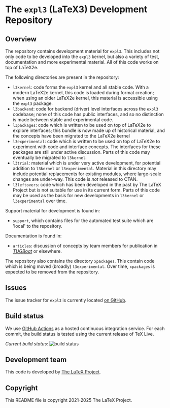 # The `expl3` (LaTeX3) Development Repository

## Overview

The repository contains development material for `expl3`. This includes
not only code to be developed into the `expl3` kernel, but also a variety
of test, documentation and more experimental material. All of this code works
on top of LaTeX2e.

The following directories are present in the repository:

* `l3kernel`: code forms the `expl3` kernel and all stable code.
  With a modern LaTeX2e kernel,
  this code is loaded during format creation; when using an older LaTeX2e
  kernel, this material is accessible using the `expl3` package.
* `l3backend`: code for backend (driver) level interfaces across
  the `expl3` codebase; none of this code has public interfaces, and so
  no distinction is made between stable and experimental code.
* `l3packages`: code which is written to be used on top of LaTeX2e to explore
  interfaces; this bundle is now made up of historical material, and the
  concepts have been migrated to the LaTeX2e kernel
* `l3experimental`: code which is written to be used on top of
  LaTeX2e to experiment with code and interface concepts. The interfaces
  for these packages are still under active discussion. Parts of this code may
  eventually be migrated to `l3kernel`.
* `l3trial`: material which is under very active development, for potential
  addition to `l3kernel` or `l3experimental`. Material in this directory
  may include potential replacements for existing modules, where large-scale
  changes are under-way. This code is _not_ released to CTAN.
* `l3leftovers`: code which has been developed in the past by The LaTeX Project
  but is not suitable for use in its current form. Parts of this code may be
  used as the basis for new developments in `l3kernel` or `l3experimental` over
  time.

Support material for development is found in:

* `support`, which contains files for the automated test suite which are
  'local' to the repository.

Documentation is found in:

* `articles`: discussion of concepts by team members for
  publication in [_TUGBoat_](http://www.tug.org/tugboat) or elsewhere.

The repository also contains the directory `xpackages`. This contain code which
is being moved (broadly) `l3experimental`. Over time, `xpackages` is expected to
be removed from the repository.

## Issues

The issue tracker for `expl3` is currently located
[on GitHub](https://github.com/latex3/latex3/issues).

## Build status

We use [GitHub Actions](https://github.com/features/actions) as a hosted
continuous integration service. For each commit, the build status is tested
using the current release of TeX Live.

_Current build status:_
![build status](https://github.com/latex3/latex3/actions/workflows/main.yaml/badge.svg?branch=main)

## Development team

This code is developed by [The LaTeX Project](https://latex-project.org).

## Copyright

This README file is copyright 2021-2025 The LaTeX Project.
